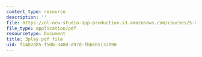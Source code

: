 ```yaml
---
content_type: resource
description: ''
file: https://ol-ocw-studio-app-production.s3.amazonaws.com/courses/5-07sc-biological-chemistry-i-fall-2013/f1402d85f50b348dd97dfbbeb5137b90_BY__sHZYi7Q.pdf
file_type: application/pdf
resourcetype: Document
title: 3play pdf file
uid: f1402d85-f50b-348d-d97d-fbbeb5137b90
---
```

